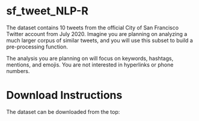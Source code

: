 # sf_tweet_NLP-R

The dataset contains 10 tweets from the official City of San Francisco Twitter account from July 2020. Imagine you are planning on analyzing a much larger corpus of similar tweets, and you will use this subset to build a pre-processing function. 

The analysis you are planning on will focus on keywords, hashtags, mentions, and emojis. You are not interested in hyperlinks or phone numbers.

# Download Instructions  

The dataset can be downloaded from the top:
